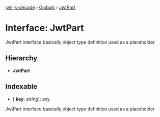 [jwt-js-decode](../README.md) › [Globals](../globals.md) › [JwtPart](jwtpart.md)

# Interface: JwtPart

JwtPart interface basically object type definition used as a placeholder

## Hierarchy

* **JwtPart**

## Indexable

* \[ **key**: *string*\]: any

JwtPart interface basically object type definition used as a placeholder
